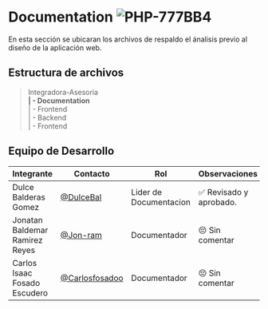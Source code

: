# Documentation ![PHP-777BB4](https://img.shields.io/badge/PHP-777BB4?style=for-the-badge&logo=php&logoColor=white)

En esta sección se ubicaran los archivos de respaldo el ánalisis previo al diseño de la aplicación web.

## Estructura de archivos


>Integradora-Asesoria <br>
>**| - Documentation** <br>
>| - Frontend <br>
>| - Backend <br>
>| - Frontend 

## Equipo de Desarrollo

   |Integrante|Contacto|Rol|Observaciones|
   |----------|--------|---|-------------|
   |Dulce Balderas Gomez|[@DulceBal](https://github.com/DulceBal)|Lider de Documentacion|✅ Revisado y aprobado.|
   |Jonatan  Baldemar Ramirez Reyes|[@Jon-ram](https://github.com/Jon-ram)|Documentador|😔 Sin comentar|
   |Carlos Isaac Fosado Escudero|[@Carlosfosadoo](https://github.com/CarlosFosadoo)|Documentador|😔 Sin comentar|
  
